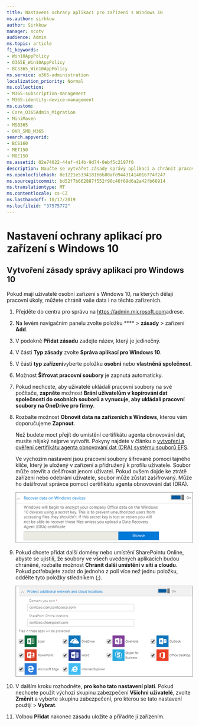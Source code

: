 ```yaml
---
title: Nastavení ochrany aplikací pro zařízení s Windows 10
ms.author: sirkkuw
author: Sirkkuw
manager: scotv
audience: Admin
ms.topic: article
f1_keywords:
- Win10AppPolicy
- O365E_Win10AppPolicy
- BCS365_Win10AppPolicy
ms.service: o365-administration
localization_priority: Normal
ms.collection:
- M365-subscription-management
- M365-identity-device-management
ms.custom:
- Core_O365Admin_Migration
- MiniMaven
- MSB365
- OKR_SMB_M365
search.appverid:
- BCS160
- MET150
- MOE150
ms.assetid: 02e74022-44af-414b-9d74-0ebf5c2197f0
description: Naučte se vytvářet zásady správy aplikací a chránit pracovní soubory na zařízeních systému Windows 10.
ms.openlocfilehash: 0e1221e533418166b80afd94431414016774f247
ms.sourcegitcommit: bd52f7b662887f552f90c46f69d6a2a42fb66914
ms.translationtype: MT
ms.contentlocale: cs-CZ
ms.lasthandoff: 10/17/2019
ms.locfileid: "37575772"
---
```

# <a name="set-application-protection-settings-for-windows-10-devices"></a>Nastavení ochrany aplikací pro zařízení s Windows 10

## <a name="create-an-app-management-policy-for-windows-10"></a>Vytvoření zásady správy aplikací pro Windows 10

Pokud mají uživatelé osobní zařízení s Windows 10, na kterých dělají pracovní úkoly, můžete chránit vaše data i na těchto zařízeních.
  
1. Přejděte do centra pro správu na <a href="https://go.microsoft.com/fwlink/p/?linkid=837890" target="_blank">https://admin.microsoft.com</a>adrese. 
    
2. Na levém navigačním panelu zvolte položku **** \> **zásady** \> zařízení **Add**.

3. V podokně **Přidat zásadu** zadejte název, který je jedinečný. 
    
4. V části **Typ zásady** zvolte **Správa aplikací pro Windows 10**.
    
5. V části **typ zařízení**vyberte položku **osobní** nebo **vlastněná společnost**.
    
6. Možnost **Šifrovat pracovní soubory** je zapnutá automaticky. 
    
7. Pokud nechcete, aby uživatelé ukládali pracovní soubory na své počítače, **zapněte** možnost **Brání uživatelům v kopírování dat společnosti do osobních souborů a vynucuje, aby ukládali pracovní soubory na OneDrive pro firmy**. 
    
9. Rozbalte možnost **Obnovit data na zařízeních s Windows**, kterou vám doporučujeme **Zapnout**.
    
    Než budete moct přejít do umístění certifikátu agenta obnovování dat, musíte nějaký nejprve vytvořit. Pokyny najdete v článku o [vytvoření a ověření certifikátu agenta obnovování dat (DRA) systému souborů EFS](https://go.microsoft.com/fwlink/p/?linkid=853700).
    
    Ve výchozím nastavení jsou pracovní soubory šifrované pomocí tajného klíče, který je uložený v zařízení a přidružený k profilu uživatele. Soubor může otevřít a dešifrovat jenom uživatel. Pokud ovšem dojde ke ztrátě zařízení nebo odebrání uživatele, soubor může zůstat zašifrovaný. Může ho dešifrovat správce pomocí certifikátu agenta obnovování dat (DRA).
    
    ![Browse to Data Recovery Agent certificate.](media/7d7d664f-b72f-4293-a3e7-d0fa7371366c.png)
  
10. Pokud chcete přidat další domény nebo umístění SharePointu Online, abyste se ujistili, že soubory ve všech uvedených aplikacích budou chráněné, rozbalte možnost **Chránit další umístění v síti a cloudu**. Pokud potřebujete zadat do jednoho z polí více než jednu položku, oddělte tyto položky středníkem (;).
    
    ![Expand Protect additional network and cloud locations, and enter domains or SharePoint Online sites you own.](media/7afaa0c7-ba53-456d-8c61-312c45e09625.png)
  
11. V dalším kroku rozhodněte, **pro koho tato nastavení platí**. Pokud nechcete použít výchozí skupinu zabezpečení **Všichni uživatelé**, zvolte **Změnit** a vyberte skupinu zabezpečení, pro kterou se tato nastavení použijí \> **Vybrat**.
    
12. Volbou **Přidat** nakonec zásadu uložíte a přiřadíte ji zařízením. 